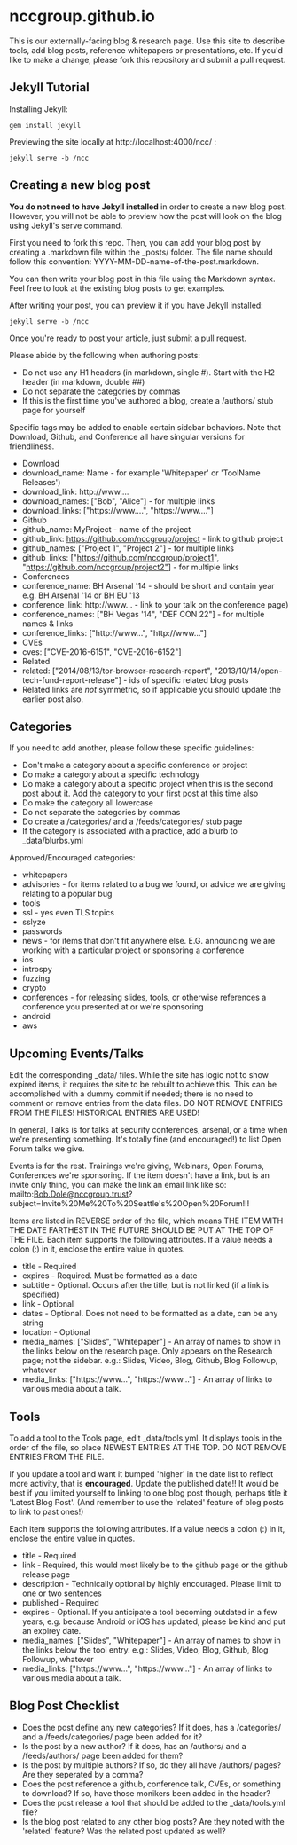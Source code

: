 nccgroup.github.io
======================

This is our externally-facing blog & research page. Use this site to describe tools,
add blog posts, reference whitepapers or presentations, etc. If you'd like to
make a change, please fork this repository and submit a pull request.


Jekyll Tutorial
---------------

Installing Jekyll:

    gem install jekyll


Previewing the site locally at http://localhost:4000/ncc/ :

    jekyll serve -b /ncc


Creating a new blog post
------------------------

__You do not need to have Jekyll installed__ in order to create a new blog post.
However, you will not be able to preview how the post will look on the blog using
Jekyll's serve command.

First you need to fork this repo. Then, you can add your blog post by creating
a .markdown file within the _posts/ folder. The file name should follow this
convention: YYYY-MM-DD-name-of-the-post.markdown.

You can then write your blog post in this file using the Markdown syntax. Feel
free to look at the existing blog posts to get examples.

After writing your post, you can preview it if you have Jekyll installed:

    jekyll serve -b /ncc

Once you're ready to post your article, just submit a pull request.

Please abide by the following when authoring posts:

* Do not use any H1 headers (in markdown, single #). Start with the H2 header (in markdown, double ##)
* Do not separate the categories by commas
* If this is the first time you've authored a blog, create a /authors/ stub page for yourself

Specific tags may be added to enable certain sidebar behaviors. Note that Download, Github, and Conference all have singular versions for friendliness.

* Download
 * download_name: Name - for example 'Whitepaper' or 'ToolName Releases')
 * download_link: http://www....
 * download_names: ["Bob", "Alice"] - for multiple links
 * download_links: ["https://www....", "https://www...."]
* Github
 * github_name: MyProject - name of the project
 * github_link: https://github.com/nccgroup/project - link to github project
 * github_names: ["Project 1", "Project 2"] - for multiple links
 * github_links: ["https://github.com/nccgroup/project1", "https://github.com/nccgroup/project2"] - for multiple links
* Conferences
 * conference_name: BH Arsenal '14 - should be short and contain year e.g. BH Arsenal '14 or BH EU '13
 * conference_link: http://www... - link to your talk on the conference page)
 * conference_names: ["BH Vegas '14", "DEF CON 22"] - for multiple names & links
 * conference_links: ["http://www...", "http://www..."]
* CVEs
 * cves: ["CVE-2016-6151", "CVE-2016-6152"]
* Related
 * related: ["2014/08/13/tor-browser-research-report", "2013/10/14/open-tech-fund-report-release"] - ids of specific related blog posts
 * Related links are _not_ symmetric, so if applicable you should update the earlier post also.


Categories
----------

If you need to add another, please follow these specific guidelines:

* Don't make a category about a specific conference or project
* Do make a category about a specific technology
* Do make a category about a specific project when this is the second post about it. Add the category to your first post at this time also
* Do make the category all lowercase
* Do not separate the categories by commas
* Do create a /categories/ and a /feeds/categories/ stub page
* If the category is associated with a practice, add a blurb to _data/blurbs.yml


Approved/Encouraged categories:

* whitepapers
* advisories - for items related to a bug we found, or advice we are giving relating to a popular bug
* tools
* ssl - yes even TLS topics
* sslyze
* passwords
* news - for items that don't fit anywhere else. E.G. announcing we are working with a particular project or sponsoring a conference
* ios
* introspy
* fuzzing
* crypto
* conferences - for releasing slides, tools, or otherwise references a conference you presented at or we're sponsoring
* android
* aws

Upcoming Events/Talks
---------------------

Edit the corresponding _data/ files. While the site has logic not to show expired items, it requires the site to be rebuilt to achieve this. This can be accomplished with a dummy commit if needed; there is no need to comment or remove entries from the data files. DO NOT REMOVE ENTRIES FROM THE FILES! HISTORICAL ENTRIES ARE USED!

In general, Talks is for talks at security conferences, arsenal, or a time when we're presenting something. It's totally fine (and encouraged!) to list Open Forum talks we give.

Events is for the rest. Trainings we're giving, Webinars, Open Forums, Conferences we're sponsoring. If the item doesn't have a link, but is an invite only thing, you can make the link an email link like so:  mailto:Bob.Dole@nccgroup.trust?subject=Invite%20Me%20To%20Seattle's%20Open%20Forum!!!

Items are listed in REVERSE order of the file, which means THE ITEM WITH THE DATE FARTHEST IN THE FUTURE SHOULD BE PUT AT THE TOP OF THE FILE. Each item supports the following attributes. If a value needs a colon (:) in it, enclose the entire value in quotes.

* title - Required
* expires - Required. Must be formatted as a date
* subtitle - Optional. Occurs after the title, but is not linked (if a link is specified)
* link - Optional
* dates - Optional. Does not need to be formatted as a date, can be any string
* location - Optional
* media_names: ["Slides", "Whitepaper"]  - An array of names to show in the links below on the research page. Only appears on the Research page; not the sidebar. e.g.: Slides, Video, Blog, Github, Blog Followup, whatever
* media_links: ["https://www...", "https://www..."] - An array of links to various media about a talk. 

Tools 
-------

To add a tool to the Tools page, edit _data/tools.yml.  It displays tools in the order of the file, so place NEWEST ENTRIES AT THE TOP.  DO NOT REMOVE ENTRIES FROM THE FILE.

If you update a tool and want it bumped 'higher' in the date list to reflect more activity, that is __encouraged__. Update the published date!! It would be best if you limited yourself to linking to one blog post though, perhaps title it 'Latest Blog Post'.  (And remember to use the 'related' feature of blog posts to link to past ones!)

Each item supports the following attributes. If a value needs a colon (:) in it, enclose the entire value in quotes.

* title - Required
* link - Required, this would most likely be to the github page or the github release page 
* description - Technically optional by highly encouraged. Please limit to one or two sentences
* published - Required
* expires - Optional. If you anticipate a tool becoming outdated in a few years, e.g. because Android or iOS has updated, please be kind and put an expirey date. 
* media_names: ["Slides", "Whitepaper"]  - An array of names to show in the links below the tool entry. e.g.: Slides, Video, Blog, Github, Blog Followup, whatever
* media_links: ["https://www...", "https://www..."] - An array of links to various media about a talk. 

Blog Post Checklist
-------------------

* Does the post define any new categories? If it does, has a /categories/ and a /feeds/categories/ page been added for it?
* Is the post by a new author? If it does, has an /authors/ and a /feeds/authors/ page been added for them?
* Is the post by multiple authors? If so, do they all have /authors/ pages? Are they seperated by a comma?
* Does the post reference a github, conference talk, CVEs, or something to download?  If so, have those monikers been added in the header?
* Does the post release a tool that should be added to the _data/tools.yml file?
* Is the blog post related to any other blog posts? Are they noted with the 'related' feature? Was the related post updated as well?